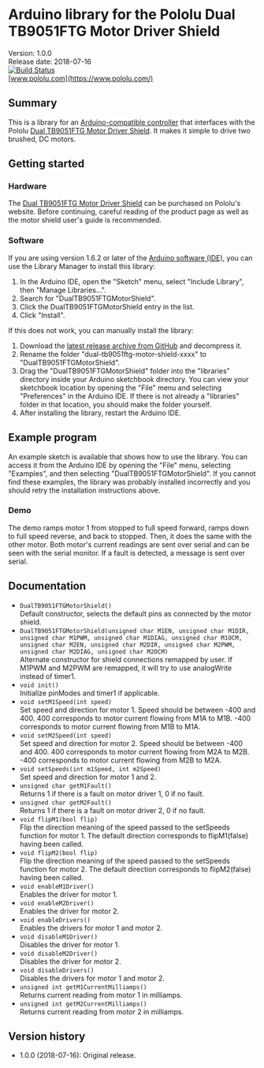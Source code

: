 # Arduino library for the Pololu Dual TB9051FTG Motor Driver Shield

Version: 1.0.0 <br>
Release date: 2018-07-16 <br>
[![Build Status](https://travis-ci.org/pololu/dual-tb9051ftg-motor-shield.svg?branch=master)](https://travis-ci.org/pololu/dual-tb9051ftg-motor-shield) <br>
[www.pololu.com](https://www.pololu.com/)

## Summary

This is a library for an
[Arduino-compatible controller](https://www.pololu.com/arduino) that
interfaces with the Pololu
[Dual TB9051FTG Motor Driver Shield](https://www.pololu.com/catalog/product/2520). It
makes it simple to drive two brushed, DC motors.

## Getting started

### Hardware

The
[Dual TB9051FTG Motor Driver Shield](https://www.pololu.com/catalog/product/2520)
can be purchased on Pololu's website. Before continuing, careful
reading of the product page as well as the
motor shield user's guide is
recommended.

### Software

If you are using version 1.6.2 or later of the
[Arduino software (IDE)](https://www.arduino.cc/en/Main/Software), you can use
the Library Manager to install this library:

1. In the Arduino IDE, open the "Sketch" menu, select "Include Library", then
   "Manage Libraries...".
2. Search for "DualTB9051FTGMotorShield".
3. Click the DualTB9051FTGMotorShield entry in the list.
4. Click "Install".

If this does not work, you can manually install the library:

1. Download the
   [latest release archive from GitHub](https://github.com/pololu/dual-tb9051ftg-motor-shield/releases)
   and decompress it.
2. Rename the folder "dual-tb9051ftg-motor-shield-xxxx" to "DualTB9051FTGMotorShield".
3. Drag the "DualTB9051FTGMotorShield" folder into the "libraries" directory inside your
   Arduino sketchbook directory. You can view your sketchbook location by
   opening the "File" menu and selecting "Preferences" in the Arduino IDE. If
   there is not already a "libraries" folder in that location, you should make
   the folder yourself.
4. After installing the library, restart the Arduino IDE.

## Example program

An example sketch is available that shows how to use the library.  You
can access it from the Arduino IDE by opening the "File" menu,
selecting "Examples", and then selecting "DualTB9051FTGMotorShield".  If
you cannot find these examples, the library was probably installed
incorrectly and you should retry the installation instructions above.


### Demo

The demo ramps motor 1 from stopped to full speed forward, ramps down
to full speed reverse, and back to stopped. Then, it does the same
with the other motor. Both motor's current readings are sent over
serial and can be seen with the serial monitor. If a fault is
detected, a message is sent over serial.

## Documentation

- `DualTB9051FTGMotorShield()` <br> Default constructor, selects the
  default pins as connected by the motor shield.
- `DualTB9051FTGMotorShield(unsigned char M1EN, unsigned char M1DIR,
  unsigned char M1PWM, unsigned char M1DIAG, unsigned char M1OCM,
  unsigned char M2EN, unsigned char M2DIR, unsigned char M2PWM,
  unsigned char M2DIAG, unsigned char M2OCM)` <br>
  Alternate constructor for shield connections remapped by user. If M1PWM
  and M2PWM are remapped, it will try to use analogWrite instead of timer1.
- `void init()` <br> Initialize pinModes and timer1 if applicable.
- `void setM1Speed(int speed)` <br> Set speed and direction for
  motor 1. Speed should be between -400 and 400. 400 corresponds to
  motor current flowing from M1A to M1B. -400 corresponds to motor
  current flowing from M1B to M1A.
- `void setM2Speed(int speed)` <br> Set speed and direction for
  motor 2. Speed should be between -400 and 400. 400 corresponds to
  motor current flowing from M2A to M2B. -400 corresponds to motor
  current flowing from M2B to M2A.
- `void setSpeeds(int m1Speed, int m2Speed)` <br> Set speed and
  direction for motor 1 and 2.
- `unsigned char getM1Fault()` <br> Returns 1 if there is a fault on motor
  driver 1, 0 if no fault.
- `unsigned char getM2Fault()` <br> Returns 1 if there is a fault on motor
  driver 2, 0 if no fault.
- `void flipM1(bool flip)` <br> Flip the direction meaning of the speed
  passed to the setSpeeds function for motor 1. The default direction
  corresponds to flipM1(false) having been called.
- `void flipM2(bool flip)` <br> Flip the direction meaning of the speed
  passed to the setSpeeds function for motor 2. The default direction
  corresponds to flipM2(false) having been called.
- `void enableM1Driver()` <br> Enables the driver for motor 1.
- `void enableM2Driver()` <br> Enables the driver for motor 2.
- `void enableDrivers()` <br> Enables the drivers for motor 1 and
  motor 2.
- `void disableM1Driver()` <br> Disables the driver for motor 1.
- `void disableM2Driver()` <br> Disables the driver for motor 2.
- `void disableDrivers()` <br> Disables the drivers for motor 1 and
  motor 2.
- `unsigned int getM1CurrentMilliamps()` <br> Returns current reading
  from motor 1 in milliamps.
- `unsigned int getM2CurrentMilliamps()` <br> Returns current reading
  from motor 2 in milliamps.

## Version history

* 1.0.0 (2018-07-16): Original release.
